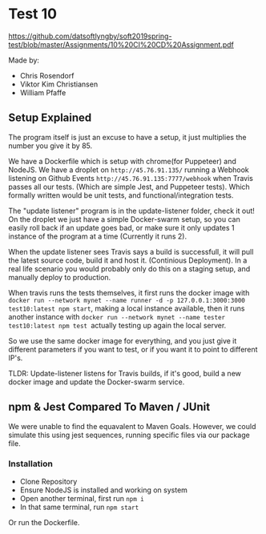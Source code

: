 # Test 10
https://github.com/datsoftlyngby/soft2019spring-test/blob/master/Assignments/10%20CI%20CD%20Assignment.pdf

Made by:

- Chris Rosendorf
- Viktor Kim Christiansen  
- William Pfaffe

## Setup Explained
The program itself is just an excuse to have a setup, it just multiplies the number you give it by 85.


We have a Dockerfile which is setup with chrome(for Puppeteer) and NodeJS. We have a droplet on `http://45.76.91.135/` running a Webhook listening on Github Events `http://45.76.91.135:7777/webhook` when Travis passes all our tests. (Which are simple Jest, and Puppeteer tests). Which formally written would be unit tests, and functional/integration tests.


The "update listener" program is in the update-listener folder, check it out! On the droplet we just have a simple Docker-swarm setup, so you can easily roll back if an update goes bad, or make sure it only updates 1 instance of the program at a time (Currently it runs 2).


When the update listener sees Travis says a build is successfull, it will pull the latest source code, build it and host it. (Continious Deployment).
In a real life scenario you would probably only do this on a staging setup, and manually deploy to production.



When travis runs the tests themselves, it first runs the docker image with `docker run --network mynet --name runner -d -p 127.0.0.1:3000:3000 test10:latest npm start`, making a local instance available, then it runs another instance with `docker run --network mynet --name tester test10:latest npm test `actually testing up again the local server.


So we use the same docker image for everything, and you just give it different parameters if you want to test, or if you want it to point to different IP's.



TLDR: Update-listener listens for Travis builds, if it's good, build a new docker image and update the Docker-swarm service.

## npm & Jest Compared To Maven / JUnit
We were unable to find the equavalent to Maven Goals. However, we could simulate this using jest sequences, running specific files via our package file. 



### Installation

- Clone Repository
- Ensure NodeJS is installed and working on system
- Open another terminal, first run `npm i`
- In that same terminal, run `npm start`



Or run the Dockerfile.


